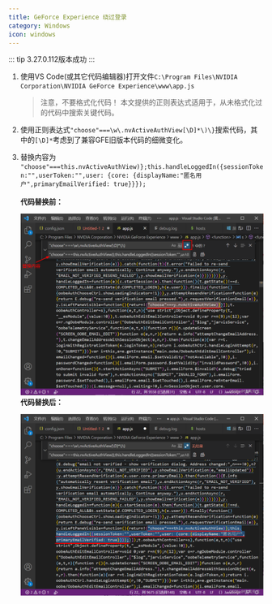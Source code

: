 ```yaml
---
title: GeForce Experience 绕过登录
category: Windows
icon: windows
---
```


::: tip
3.27.0.112版本成功
:::

1. 使用VS Code(或其它代码编辑器)打开文件`C:\Program Files\NVIDIA Corporation\NVIDIA GeForce Experience\www\app.js`

   > 注意，不要格式化代码！ 本文提供的正则表达式适用于，从未格式化过的代码中搜索关键代码。

2. 使用正则表达式`"choose"===\w\.nvActiveAuthView[\D]*\)\}`搜索代码，其中的`[\D]*`考虑到了兼容GFE旧版本代码的细微变化。
3. 替换内容为<br>
   `"choose"===this.nvActiveAuthView)};this.handleLoggedIn({sessionToken:"",userToken:"",user: {core:
   {displayName:"匿名用户",primaryEmailVerified: true}}});`
   <br><br>
   **代码替换前：**

   ![](../pic/GeForceExperience-skip-login-1.png)
   **代码替换后：**

   ![](../pic/GeForceExperience-skip-login-2.png)
